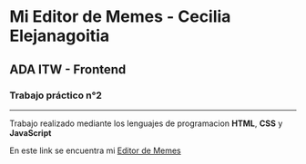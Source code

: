 # Mi Editor de Memes - Cecilia Elejanagoitia 
## ADA ITW - Frontend 
### Trabajo práctico n°2
---
Trabajo realizado mediante los lenguajes de programacion **HTML**, **CSS** y **JavaScript** 


En este link se encuentra mi [Editor de Memes](https://ceciliaelejanagoitia.github.io/portfolio/)
